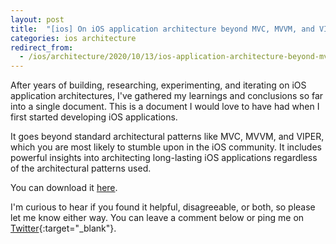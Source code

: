 ```yaml
---
layout: post
title:  "[ios] On iOS application architecture beyond MVC, MVVM, and VIPER"
categories: ios architecture
redirect_from:
  - /ios/architecture/2020/10/13/ios-application-architecture-beyond-mvc-mvvm-viper/
---
```


After years of building, researching, experimenting, and iterating on iOS application architectures, I've gathered my learnings and conclusions so far into a single document. This is a document I would love to have had when I first started developing iOS applications.

It goes beyond standard architectural patterns like MVC, MVVM, and VIPER, which you are most likely to stumble upon in the iOS community. It includes powerful insights into architecting long-lasting iOS applications regardless of the architectural patterns used.

You can download it <a href="{{ site.url }}/assets/ios-application-architecture-by-srdan-stanic.pdf" target="_blank" onclick="ga('send', 'event', 'PDF', 'Download', 'iOS Architecture PDF');">here</a>.

I'm curious to hear if you found it helpful, disagreeable, or both, so please let me know either way. You can leave a comment below or ping me on [Twitter](https://twitter.com/srstanic){:target="_blank"}<!-- markup clean_ -->.
